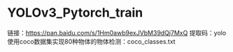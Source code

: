 # YOLOv3_Pytorch_train
链接：https://pan.baidu.com/s/1Hm0awb9exJVbM39dQj7MxQ 提取码：yolo 
使用coco数据集实现80种物体的物体检测：coco_classes.txt
